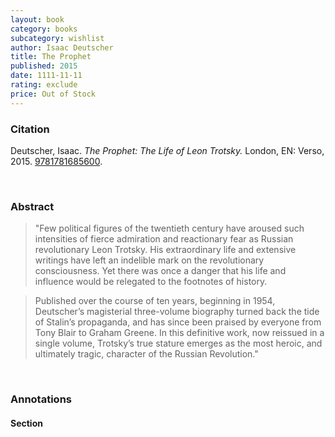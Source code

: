 ```yaml
---
layout: book
category: books
subcategory: wishlist
author: Isaac Deutscher
title: The Prophet
published: 2015
date: 1111-11-11
rating: exclude
price: Out of Stock
---
```


### Citation

Deutscher, Isaac. *The Prophet: The Life of Leon Trotsky.* London, EN: Verso, 2015. [9781781685600](https://www.versobooks.com/en-ca/products/40-the-prophet).

<br>

### Abstract

> "Few political figures of the twentieth century have aroused such intensities of fierce admiration and reactionary fear as Russian revolutionary Leon Trotsky. His extraordinary life and extensive writings have left an indelible mark on the revolutionary consciousness. Yet there was once a danger that his life and influence would be relegated to the footnotes of history.

> Published over the course of ten years, beginning in 1954, Deutscher’s magisterial three-volume biography turned back the tide of Stalin’s propaganda, and has since been praised by everyone from Tony Blair to Graham Greene. In this definitive work, now reissued in a single volume, Trotsky’s true stature emerges as the most heroic, and ultimately tragic, character of the Russian Revolution."

<br>

### Annotations

#### Section

<br>
